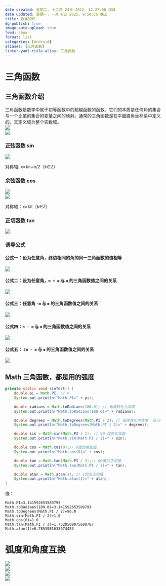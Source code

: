 ```yaml
---
date created: 星期二, 十二月 24日 2024, 12:27:00 凌晨
date updated: 星期一, 一月 6日 2025, 9:50:56 晚上
title: 数学知识
dg-publish: true
image-auto-upload: true
feed: show
format: list
categories: [Android]
aliases: [三角函数]
linter-yaml-title-alias: 三角函数
---
```


# 三角函数

## 三角函数介绍

三角函数是数学中属于初等函数中的超越函数的函数。它们的本质是任何角的集合与一个比值的集合的变量之间的映射。通常的三角函数是在平面直角坐标系中定义的。其定义域为整个实数域。<br />![](https://cdn.nlark.com/yuque/0/2023/png/694278/1688141772772-3502f644-2aec-49db-97de-b2fbf66f4971.png#averageHue=%23f9f9f9&clientId=u1334b383-c80b-4&from=paste&id=u289be5f3&originHeight=986&originWidth=1264&originalType=url&ratio=1.5&rotation=0&showTitle=false&status=done&style=none&taskId=u1b2b7b79-b636-4b37-9b1b-950b12e20a6&title=)<br />![](http://note.youdao.com/yws/res/49125/CA174A7CB040419BAF0EF73B56687A35#id=Gyl1r&originalType=binary&ratio=1&rotation=0&showTitle=false&status=done&style=none&title=)

### 正弦函数 sin

![](https://cdn.nlark.com/yuque/0/2023/png/694278/1688141779030-437be74b-54f6-497b-95cd-c6af86ee98b3.png#averageHue=%23fafafa&clientId=u1334b383-c80b-4&from=paste&id=u3c13d567&originHeight=198&originWidth=660&originalType=url&ratio=1.5&rotation=0&showTitle=false&status=done&style=none&taskId=u7aa78c2c-b7be-4a5c-887a-8cdb203172d&title=)

对称轴: x=kπ+π/2（k∈Z）

### 余弦函数 cos

![](https://cdn.nlark.com/yuque/0/2023/png/694278/1688141785662-4723ad77-ad05-407a-896b-4a222864c34a.png#averageHue=%23f7f7f7&clientId=u1334b383-c80b-4&from=paste&id=udceb773b&originHeight=207&originWidth=492&originalType=url&ratio=1.5&rotation=0&showTitle=false&status=done&style=none&taskId=u6f8b4733-f2b3-407b-a440-64b3d5a8550&title=)<br />![](http://note.youdao.com/yws/res/49164/BCDF6B523303444B8A3C5557C01444F8#id=YlfU2&originalType=binary&ratio=1&rotation=0&showTitle=false&status=done&style=none&title=)

对称轴：x=kπ（k∈Z）

### 正切函数 tan

![](https://cdn.nlark.com/yuque/0/2023/png/694278/1688141790523-807ef54e-e6a1-4b17-963d-b24ab9ac870c.png#averageHue=%23f2f2f2&clientId=u1334b383-c80b-4&from=paste&id=u93c4aec4&originHeight=269&originWidth=296&originalType=url&ratio=1.5&rotation=0&showTitle=false&status=done&style=none&taskId=u6e04338f-cf9d-4e06-9dc0-57a252ca526&title=)

### 诱导公式

#### 公式一：设为任意角，终边相同的角的同一三角函数的值相等

![](https://cdn.nlark.com/yuque/0/2023/png/694278/1688141803584-1c878603-920a-4847-b8f2-1a2aad2ed228.png#averageHue=%23000000&clientId=u1334b383-c80b-4&from=paste&id=ud41d497c&originHeight=137&originWidth=260&originalType=url&ratio=1.5&rotation=0&showTitle=false&status=done&style=none&taskId=u5bbef903-4dbd-40bb-8772-0f4978242ba&title=)

#### 公式二：设为任意角，`π + α` 与 `α` 的三角函数值之间的关系

![](https://cdn.nlark.com/yuque/0/2023/png/694278/1688141807354-0865cf59-e96f-4b02-9f42-dd6bb43f3845.png#averageHue=%23000000&clientId=u1334b383-c80b-4&from=paste&id=u793b781a&originHeight=116&originWidth=194&originalType=url&ratio=1.5&rotation=0&showTitle=false&status=done&style=none&taskId=ufd741e4b-4fbc-44aa-8f80-96b9aa20d47&title=)

#### 公式三：任意角 `-α` 与 `α` 的三角函数值之间的关系

![](https://cdn.nlark.com/yuque/0/2023/png/694278/1688141811756-e53086e4-c647-4925-949e-576222c10cc4.png#averageHue=%23000000&clientId=u1334b383-c80b-4&from=paste&id=u9d6b7446&originHeight=116&originWidth=178&originalType=url&ratio=1.5&rotation=0&showTitle=false&status=done&style=none&taskId=u2d6157da-64b7-4c00-87c4-8920d9ad7fc&title=)

#### 公式四：`π - α` 与 `α` 的三角函数值之间的关系

![](https://cdn.nlark.com/yuque/0/2023/png/694278/1688141815831-042b6f38-dbd6-4eea-b49f-c983f19f21b2.png#averageHue=%23000000&clientId=u1334b383-c80b-4&from=paste&id=u7008e0bb&originHeight=116&originWidth=199&originalType=url&ratio=1.5&rotation=0&showTitle=false&status=done&style=none&taskId=ue0bc973b-3a8e-41f9-8239-427656e52d9&title=)

#### 公式五： `2π - α` 与 `α` 的三角函数值之间的关系

![](https://cdn.nlark.com/yuque/0/2023/png/694278/1688141820056-0b5868bf-1562-4fdc-8477-dd3e503ae342.png#averageHue=%23000000&clientId=u1334b383-c80b-4&from=paste&id=u279aaeb0&originHeight=137&originWidth=209&originalType=url&ratio=1.5&rotation=0&showTitle=false&status=done&style=none&taskId=ua919e72d-4ac1-48aa-8af7-94b44f03185&title=)

## Math 三角函数，都是用的弧度

```java
private static void sinTest() {
    double pi = Math.PI; // π
    System.out.println("Math.PI=" + pi);

    double radians = Math.toRadians(180.0); // 角度转化为弧度
    System.out.println("Math.toRadians(180.0)=" + radians);

    double degrees = Math.toDegrees(Math.PI / 2); // 弧度转化为角度 （π/2的角度值）
    System.out.println("Math.toDegrees(Math.PI / 2)=" + degrees);

    double sin = Math.sin(Math.PI / 2); // 90 度的正弦值
    System.out.println("Math.sin(Math.PI / 2)=" + sin);

    double cos = Math.cos(0);// 0度的余弦值
    System.out.println("Math.cos(0)=" + cos);

    double tan = Math.tan(Math.PI / 3);// 60度的正切值
    System.out.println("Math.tan(Math.PI / 3)=" + tan);

    double atan = Math.atan(1); // 1的反正切值
    System.out.println("Math.atan(1)=" + atan);
}
```

值：

```
Math.PI=3.141592653589793
Math.toRadians(180.0)=3.141592653589793
Math.toDegrees(Math.PI / 2)=90.0
Math.sin(Math.PI / 2)=1.0
Math.cos(0)=1.0
Math.tan(Math.PI / 3)=1.7320508075688767
Math.atan(1)=0.7853981633974483
```

# 弧度和角度互换

![](https://cdn.nlark.com/yuque/0/2023/png/694278/1688141880162-6bdda09d-de03-4046-92a6-1ccc765b8d4f.png#averageHue=%23f9f9f9&clientId=u1334b383-c80b-4&from=paste&id=u93dbf8ed&originHeight=446&originWidth=1240&originalType=url&ratio=1.5&rotation=0&showTitle=false&status=done&style=none&taskId=u271cfcb9-97af-4f5b-92d8-b422691832e&title=)<br />![](http://note.youdao.com/yws/res/49178/B78B5E21881F4526876CB27DD704BA72#id=CcohH&originalType=binary&ratio=1&rotation=0&showTitle=false&status=done&style=none&title=)<br />![](https://cdn.nlark.com/yuque/0/2023/png/694278/1688141887186-5700f579-ad33-4227-bb03-2967f1413de7.png#averageHue=%23accbee&clientId=u1334b383-c80b-4&from=paste&id=u669fa551&originHeight=375&originWidth=500&originalType=url&ratio=1.5&rotation=0&showTitle=false&status=done&style=none&taskId=u0e9d0ca1-d7e0-4ad5-8d7b-4a9828eccc1&title=)<br />![](http://note.youdao.com/yws/res/47105/16593EFFD4594F45BA7C51A1EB284A1A#id=fczAy&originalType=binary&ratio=1&rotation=0&showTitle=false&status=done&style=none&title=)
